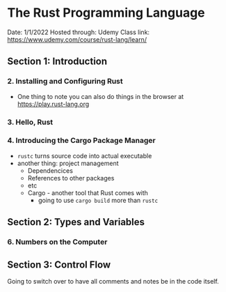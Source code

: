 # The Rust Programming Language

Date: 1/1/2022
Hosted through: Udemy
Class link: https://www.udemy.com/course/rust-lang/learn/

## Section 1: Introduction

### 2. Installing and Configuring Rust

* One thing to note you can also do things in the browser at https://play.rust-lang.org

### 3. Hello, Rust

### 4. Introducing the Cargo Package Manager

* `rustc` turns source code into actual executable
* another thing: project management
    * Dependencices 
    * References to other packages 
    * etc 
    * Cargo - another tool that Rust comes with 
        * going to use `cargo build` more than `rustc`


## Section 2: Types and Variables

### 6. Numbers on the Computer

## Section 3: Control Flow

Going to switch over to have all comments and notes be in the code itself. 
